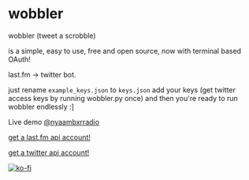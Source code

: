 # wobbler

wobbler (tweet a scrobble)

is a simple, 
easy to use, 
free and open source,
now with terminal based OAuth!

last.fm -> twitter bot.


just rename ```example_keys.json``` to ```keys.json```
add your keys (get twitter access keys by running wobbler.py once)
and then you're ready to run wobbler endlessly :]

Live demo [@nyaambxrradio](https://twitter.com/nyaambxrradio)

[get a last.fm api account!](https://www.last.fm/api/account/create)

[get a twitter api account!](https://dev.twitter.com/apps)


[![ko-fi](https://ko-fi.com/img/githubbutton_sm.svg)](https://ko-fi.com/K3K75M0UR)
